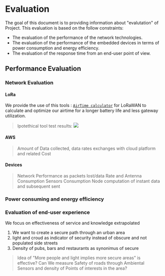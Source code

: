 # Evaluation

The goal of this document is to providing information about "evalutation" of Project. This evaluation is based on the follow constraints:
  - The evaluation of the performance of the network technologies.
  - The evaluation of the performance of the embedded devices in terms of power consumption and energy efficiency.
  - The evaluation of the response time from an end-user point of view.

## Performance Evaluation

### Network Evaluation

#### LoRa

We provide the use of this tools : [`AirTime calculator`](https://avbentem.github.io/airtime-calculator/ttn/eu868/51) for LoRaWAN to calculate and optimize our airtime for a longer battery life and less gateway utilization.

> Ipotethical tool test results:
> ![](https://github.com/nardoz-dev/projectName/blob/main/docs/1stdelivery/pictures/LoraToolTest.png)

#### AWS
> Amount of Data collected, data rates exchanges with cloud platform and related Cost 

#### Devices

> Network Performance as packets lost/data Rate and Antenna Consumption
> Sensors Consumption 
> Node computation of instant data and subsequent sent

### Power consuming and energy efficiency

### Evaluation of end-user experience
We focus on effectiveness of service and knowledge extrapolated
1. We want to create a secure path through an urban area
2. light and croud as indicator of security instead of obscure and not populated side streets
3. Density of pubs, bars and restaurants as synonimus of secure

> Idea of "More people and light implies more secure areas" is effective? 
> Can We measure Safety of roads through Ambiental Sensors and density of Points of interests in the area?
